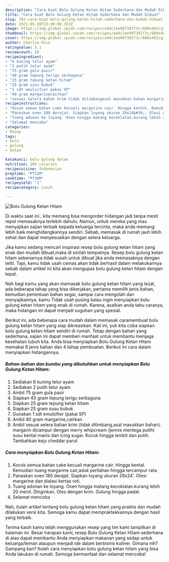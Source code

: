 ```yaml
---
description: "Cara buat Bolu Gulung Ketan Hitam Sederhana dan Mudah Dibuat"
title: "Cara buat Bolu Gulung Ketan Hitam Sederhana dan Mudah Dibuat"
slug: 702-cara-buat-bolu-gulung-ketan-hitam-sederhana-dan-mudah-dibuat
date: 2021-05-10T23:49:00.353Z
image: https://img-global.cpcdn.com/recipes/a44c1ee907381f3c/680x482cq70/bolu-gulung-ketan-hitam-foto-resep-utama.jpg
thumbnail: https://img-global.cpcdn.com/recipes/a44c1ee907381f3c/680x482cq70/bolu-gulung-ketan-hitam-foto-resep-utama.jpg
cover: https://img-global.cpcdn.com/recipes/a44c1ee907381f3c/680x482cq70/bolu-gulung-ketan-hitam-foto-resep-utama.jpg
author: Charlie Rice
ratingvalue: 3.1
reviewcount: 10
recipeingredient:
- "6 kuning telur ayam"
- "2 putih telur ayam"
- "75 gram gula pasir"
- "40 gram tepung terigu serbaguna"
- "25 gram tepung ketan hitam"
- "25 gram susu bubuk"
- "1 sdt emulsifier pakai SP"
- "40 gram margarinecairkan"
- "sesuai selera bahan krim tidak ditimbangasal masukkan bahan margarin dicampur dengan merry whipcream jennis mentega putih susu kental manis dan icing sugar Kocok hingga lembit dan putih Tambahkan keju cheddar parut"
recipeinstructions:
- "Kocok semua bahan cake kecuali margarine cair. Hingga kental. Kemudian tuang margarine cair,aduk perllahan hingga tercampur rata."
- "Panaskan oven 180 derajat. Siapkan loyang ukuran 28x24&#39;. Olesi margarine dan dialasi kertas roti."
- "Tuang adonan ke loyang. Oven hingga matang kecoklatan.kurang lebih 20 menit. Dinginkan. Oles dengan krim. Gulung hingga padat."
- "Selamat mencoba"
categories:
- Resep
tags:
- bolu
- gulung
- ketan

katakunci: bolu gulung ketan 
nutrition: 205 calories
recipecuisine: Indonesian
preptime: "PT12M"
cooktime: "PT30M"
recipeyield: "1"
recipecategory: Lunch

---
```



![Bolu Gulung Ketan Hitam](https://img-global.cpcdn.com/recipes/a44c1ee907381f3c/680x482cq70/bolu-gulung-ketan-hitam-foto-resep-utama.jpg)

Di waktu  saat ini , kita memang bisa mengorder hidangan jadi tanpa mesti repot memasaknya terlebih dahulu. Namun, untuk mereka yang mau menyajikan sajian terbaik kepada keluarga tercinta, maka anda memang lebih baik menghidangkannya sendiri. Sebab, memasak di rumah jauh lebih sehat dan dapat menyesuaikan dengan selera keluarga.

Jika kamu sedang mencari inspirasi resep bolu gulung ketan hitam yang enak dan mudah dibuat,maka di sinilah tempatnya. Resep bolu gulung ketan hitam  sebenarnya tidak susah untuk dibuat jika anda memasaknya dengan teliti. Tapi, kamu tidak usah cemas akan tidak berhasil dalam melakukannya 
sebab dalam artikel ini kita akan mengupas bolu gulung ketan hitam dengan tepat.  



Nah bagi kamu yang akan memasak bolu gulung ketan hitam yang lezat, ada beberapa tahap yang bisa dikerjakan, pertama memilih jenis bahan, kemudian penentuan bahan segar, sampai cara mengolah dan menyajikannya. kamu Tidak usah pusing kalau ingin menyiapkan bolu gulung ketan hitam yang enak di rumah. Karena, asalkan anda  tahu caranya, maka hidangan ini dapat menjadi suguhan yang spesial.

Berikut ini, ada beberapa cara mudah dalam memasak caramembuat bolu gulung ketan hitam yang siap dikreasikan. Kali ini, yuk kita coba siapkan bolu gulung ketan hitam sendiri di rumah. Tetap dengan bahan yang sederhana, sajian ini dapat memberi manfaat untuk membantu menjaga kesehatan tubuh kita. Anda bisa menyiapkan Bolu Gulung Ketan Hitam memakai 9 jenis bahan dan 4 tahap pembuatan. Berikut ini cara dalam menyiapkan hidangannya.

<!--inarticleads1-->

##### Bahan-bahan dan bumbu yang dibutuhkan untuk menyiapkan Bolu Gulung Ketan Hitam:

1. Sediakan 6 kuning telur ayam
1. Sediakan 2 putih telur ayam
1. Ambil 75 gram gula pasir
1. Siapkan 40 gram tepung terigu serbaguna
1. Siapkan 25 gram tepung ketan hitam
1. Siapkan 25 gram susu bubuk
1. Gunakan 1 sdt emulsifier (pakai SP)
1. Ambil 40 gram margarine,cairkan
1. Ambil sesuai selera bahan krim (tidak ditimbang,asal masukkan bahan). margarin dicampur dengan merry whipcream (jennis mentega putih) susu kental manis dan icing sugar. Kocok hingga lembit dan putih. Tambahkan keju cheddar parut




<!--inarticleads2-->

##### Cara menyiapkan Bolu Gulung Ketan Hitam:

1. Kocok semua bahan cake kecuali margarine cair. Hingga kental. Kemudian tuang margarine cair,aduk perllahan hingga tercampur rata.
1. Panaskan oven 180 derajat. Siapkan loyang ukuran 28x24&#39;. Olesi margarine dan dialasi kertas roti.
1. Tuang adonan ke loyang. Oven hingga matang kecoklatan.kurang lebih 20 menit. Dinginkan. Oles dengan krim. Gulung hingga padat.
1. Selamat mencoba




Nah, itulah artikel tentang  bolu gulung ketan hitam  yang praktis dan mudah dilakukan versi kita. Semoga kamu dapat mempraktekkannya dengan hasil yang terbaik. 

Terima kasih kamu telah menggunakan resep yang tim kami tampilkan di halaman ini. Besar harapan kami, resep  Bolu Gulung Ketan Hitam sederhana di atas dapat membantu Anda menyiapkan makanan yang sedap untuk keluarga/teman ataupun menjadi ide dalam berbisnis kuliner. Gimana nih? Gampang kan? Itulah cara menyiapkan bolu gulung ketan hitam yang bisa Anda lakukan di rumah. Semoga bermanfaat dan selamat mencoba!

